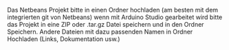 Das Netbeans Projekt bitte in einen Ordner hochladen (am besten mit dem integrierten git von Netbeans) wenn mit Arduino Studio gearbeitet wird bitte das Projekt in eine ZIP oder .tar.gz Datei speichern und in den Ordner Speichern.
Andere Dateien mit dazu passenden Namen in Ordner Hochladen (Links, Dokumentation usw.)
